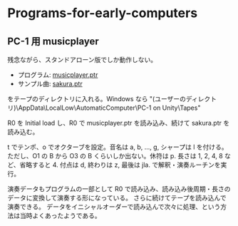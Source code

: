 # Programs-for-early-computers

## PC-1 用 musicplayer

残念ながら、スタンドアローン版でしか動作しない。

- プログラム: [musicplayer.ptr](musicplayer.ptr)
- サンプル曲: [sakura.ptr](sakura.ptr)

をテープのディレクトリに入れる。Windows なら "(ユーザーのディレクトリ)\AppData\LocalLow\AutomaticComputer\PC-1 on Unity\Tapes\"

R0 を Initial load し、R0 で musicplayer.ptr を読み込み、続けて sakura.ptr を読み込む。

t でテンポ、o でオクターブを設定。音名は a, b, ..., g, シャープは l を付ける。
ただし、O1 の B から O3 の B くらいしか出ない。休符は p. 
長さは 1, 2, 4, 8 など、省略すると 4. 
付点は d, 終わりは z, 最後は jla. で解釈・演奏ルーチンを実行。

演奏データもプログラムの一部として R0 で読み込み、読み込み後周期・長さのデータに変換して演奏する形になっている。
さらに続けてテープを読み込んで演奏できる。
データをイニシャルオーダーで読み込んで次々に処理、という方法は当時よくあったようである。

